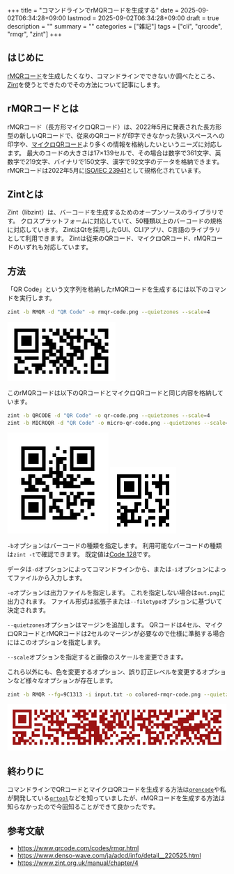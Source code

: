 +++
title = "コマンドラインでrMQRコードを生成する"
date = 2025-09-02T06:34:28+09:00
lastmod = 2025-09-02T06:34:28+09:00
draft = true
description = ""
summary = ""
categories = ["雑記"]
tags = ["cli", "qrcode", "rmqr", "zint"]
+++

## はじめに

[rMQRコード](https://www.qrcode.com/codes/rmqr.html)を生成したくなり、コマンドラインでできないか調べたところ、[Zint](https://www.zint.org.uk/)を使うとできたのでその方法について記事にします。

## rMQRコードとは

rMQRコード（長方形マイクロQRコード）は、2022年5月に発表された長方形型の新しいQRコードで、従来のQRコードが印字できなかった狭いスペースへの印字や、[マイクロQRコード](https://www.qrcode.com/codes/microqr.html)より多くの情報を格納したいというニーズに対応します。
最大のコードの大きさは17×139セルで、その場合は数字で361文字、英数字で219文字、バイナリで150文字、漢字で92文字のデータを格納できます。
rMQRコードは2022年5月に[ISO/IEC 23941](https://www.iso.org/standard/77404.html)として規格化されています。

## Zintとは

Zint（libzint）は、バーコードを生成するためのオープンソースのライブラリです。
クロスプラットフォームに対応していて、50種類以上のバーコードの規格に対応しています。
ZintはQtを採用したGUI、CLIアプリ、C言語のライブラリとして利用できます。
Zintは従来のQRコード、マイクロQRコード、rMQRコードのいずれも対応しています。

## 方法

「QR Code」という文字列を格納したrMQRコードを生成するには以下のコマンドを実行します。

```sh
zint -b RMQR -d "QR Code" -o rmqr-code.png --quietzones --scale=4
```

![rMQRコード](rmqr-code.webp)

このrMQRコードは以下のQRコードとマイクロQRコードと同じ内容を格納しています。

```sh
zint -b QRCODE -d "QR Code" -o qr-code.png --quietzones --scale=4
zint -b MICROQR -d "QR Code" -o micro-qr-code.png --quietzones --scale=4
```

![QRコード](qr-code.webp)
![マイクロQRコード](micro-qr-code.webp)

`-b`オプションはバーコードの種類を指定します。
利用可能なバーコードの種類は`zint -t`で確認できます。
既定値は[Code 128](https://ja.wikipedia.org/wiki/CODE128)です。

データは`-d`オプションによってコマンドラインから、または`-i`オプションによってファイルから入力します。

`-o`オプションは出力ファイルを指定します。
これを指定しない場合は`out.png`に出力されます。
ファイル形式は拡張子または`--filetype`オプションに基づいて決定されます。

`--quietzones`オプションはマージンを追加します。
QRコードは4セル、マイクロQRコードとrMQRコードは2セルのマージンが必要なので仕様に準拠する場合にはこのオプションを指定します。

`--scale`オプションを指定すると画像のスケールを変更できます。

これら以外にも、色を変更するオプション、誤り訂正レベルを変更するオプションなど様々なオプションが存在します。

```sh
zint -b RMQR --fg=9C1313 -i input.txt -o colored-rmqr-code.png --quietzones --scale=4 --secure=4
```

![「Rectangular Micro QR Code」](colored-rmqr-code.webp)

## 終わりに

コマンドラインでQRコードとマイクロQRコードを生成する方法は[`qrencode`](https://fukuchi.org/works/qrencode/)や私が開発している[`qrtool`](https://crates.io/crates/qrtool)などを知っていましたが、rMQRコードを生成する方法は知らなかったので今回知ることができて良かったです。

## 参考文献

- <https://www.qrcode.com/codes/rmqr.html>
- <https://www.denso-wave.com/ja/adcd/info/detail__220525.html>
- <https://www.zint.org.uk/manual/chapter/4>
